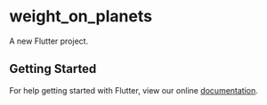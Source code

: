 # weight_on_planets

A new Flutter project.

## Getting Started

For help getting started with Flutter, view our online
[documentation](https://flutter.io/).
